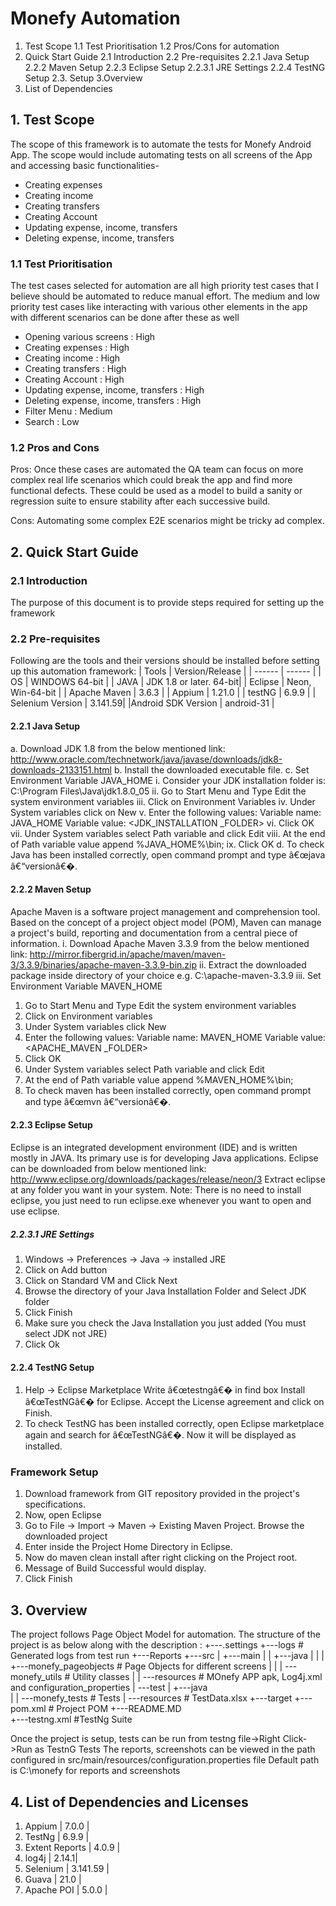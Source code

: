 # Monefy Automation
1. Test Scope
1.1 Test Prioritisation
1.2 Pros/Cons for automation
2. Quick Start Guide
2.1  Introduction
2.2  Pre-requisites
2.2.1 Java Setup
2.2.2 Maven Setup
2.2.3 Eclipse Setup
2.2.3.1 JRE Settings
2.2.4 TestNG Setup
2.3. Setup
3.Overview
4. List of Dependencies

## 1. Test Scope
The scope of this framework is to automate the tests for Monefy Android App. The scope would include automating tests on all screens of the App and accessing basic functionalities-
- Creating expenses
- Creating income
- Creating transfers
- Creating Account
- Updating expense, income, transfers
- Deleting expense, income, transfers

### 1.1 Test Prioritisation 
The test cases selected for automation are all high priority test cases that I believe should be automated to reduce manual effort. The medium and low priority test cases like interacting with various other elements in the app with different scenarios can be done after these as well
- Opening various screens : High
- Creating expenses : High
- Creating income : High
- Creating transfers : High
- Creating Account : High
- Updating expense, income, transfers : High
- Deleting expense, income, transfers : High
- Filter Menu : Medium
- Search : Low

### 1.2 Pros and Cons
Pros:
Once these cases are automated the QA team can focus on more complex real life scenarios which could break the app and find more functional defects. These could be used as a model to build a sanity or regression suite to ensure stability after each successive build.

Cons:
Automating some complex E2E scenarios might be tricky ad complex.

## 2. Quick Start Guide
### 2.1 Introduction
The purpose of this document is to provide steps required for setting up the framework

### 2.2 Pre-requisites
Following are the tools and their versions should be installed before setting up this automation framework:
| Tools | Version/Release |
| ------ | ------ |
| OS | WINDOWS 64-bit |
| JAVA | JDK 1.8 or later. 64-bit|
| Eclipse | Neon, Win-64-bit |
| Apache Maven | 3.6.3 |
| Appium | 1.21.0 |
| testNG | 6.9.9 |
| Selenium Version | 3.141.59|
|Android SDK Version | android-31 |

#### 2.2.1 Java Setup
a. Download JDK 1.8 from the below mentioned link: http://www.oracle.com/technetwork/java/javase/downloads/jdk8-downloads-2133151.html
b. Install the downloaded executable file.
c. Set Environment Variable JAVA_HOME
i. Consider your JDK installation folder is: C:\Program Files\Java\jdk1.8.0_05
ii. Go to Start Menu and Type Edit the system environment variables
iii. Click on Environment Variables
iv. Under System variables click on New
v. Enter the following values:
Variable name: JAVA_HOME
Variable value: <JDK_INSTALLATION _FOLDER>
vi. Click OK
vii. Under System variables select Path variable and click Edit
viii. At the end of Path variable value append %JAVA_HOME%\bin;
ix. Click OK
d. To check Java has been installed correctly, open command prompt and type â€œjava â€“versionâ€�.
#### 2.2.2 Maven Setup
Apache Maven is a software project management and comprehension tool. Based on the concept of a project object model (POM), Maven can manage a project's build, reporting and documentation from a central piece of information.
i. Download Apache Maven 3.3.9 from the below mentioned link: http://mirror.fibergrid.in/apache/maven/maven-3/3.3.9/binaries/apache-maven-3.3.9-bin.zip
ii. Extract the downloaded package inside directory of your choice e.g. C:\apache-maven-3.3.9
iii. Set Environment Variable MAVEN_HOME
1. Go to Start Menu and Type Edit the system environment variables
2. Click on Environment variables
3. Under System variables click New
4. Enter the following values:
Variable name: MAVEN_HOME
Variable value: <APACHE_MAVEN _FOLDER>
5. Click OK
6. Under System variables select Path variable and click Edit
7. At the end of Path variable value append %MAVEN_HOME%\bin;
8. To check maven has been installed correctly, open command prompt and type â€œmvn â€“versionâ€�.

#### 2.2.3 Eclipse Setup
Eclipse is an integrated development environment (IDE) and is written mostly in JAVA. Its primary use is for developing Java applications. Eclipse can be downloaded from below mentioned link:
 http://www.eclipse.org/downloads/packages/release/neon/3
Extract eclipse at any folder you want in your system.
Note: There is no need to install eclipse, you just need to run eclipse.exe whenever you want to open and use eclipse.

##### 2.2.3.1 JRE Settings
1. Windows -> Preferences -> Java -> installed JRE
2. Click on Add button
3. Click on Standard VM and Click Next
4. Browse the directory of your Java Installation Folder and Select JDK folder
5. Click Finish
6. Make sure you check the Java Installation you just added (You must select JDK not JRE)
7. Click Ok

#### 2.2.4 TestNG Setup
1. Help -> Eclipse Marketplace
Write â€œtestngâ€� in find box
Install â€œTestNGâ€� for Eclipse.
Accept the License agreement and click on Finish.
2. To check TestNG has been installed correctly, open Eclipse marketplace again and search for â€œTestNGâ€�. Now it will be displayed as installed.


### Framework Setup
1. Download framework from GIT repository provided in the project's specifications.
2. Now, open Eclipse
3. Go to File -> Import -> Maven -> Existing Maven Project. Browse the downloaded project
4. Enter inside the Project Home Directory in Eclipse.
5. Now do maven clean install after right clicking on the Project root.
6. Message of Build Successful would display.
10. Click Finish

## 3. Overview
The project follows Page Object Model for automation. The structure of the project is as below along with the description :
+---.settings
+---logs							# Generated logs from test run
+---Reports
+---src
|   +---main
|   |   +---java
|   |   |   +---monefy_pageobjects	# Page Objects for different screens
|   |   |   \---monefy_utils		# Utility classes
|   |   \---resources				# MOnefy APP apk, Log4j.xml and configuration_properties
|   \---test
|       +---java					
|       |   \---monefy_tests		# Tests
|       \---resources				# TestData.xlsx
+---target
+---pom.xml							# Project POM
+---README.MD						
+---testng.xml						#TestNg Suite

Once the project is setup, tests can be run from testng file->Right Click->Run as TestnG Tests
The reports, screenshots can be viewed in the path configured in src/main/resources/configuration.properties file
Default path is C:\monefy for reports and screenshots

## 4. List of Dependencies and Licenses
1. Appium 			| 7.0.0 | 
2. TestNg 			| 6.9.9 |
3. Extent Reports 	| 4.0.9 |
4. log4j 			| 2.14.1|
5. Selenium 		| 3.141.59 |
6. Guava 			| 21.0 |
7. Apache POI 		| 5.0.0 |
